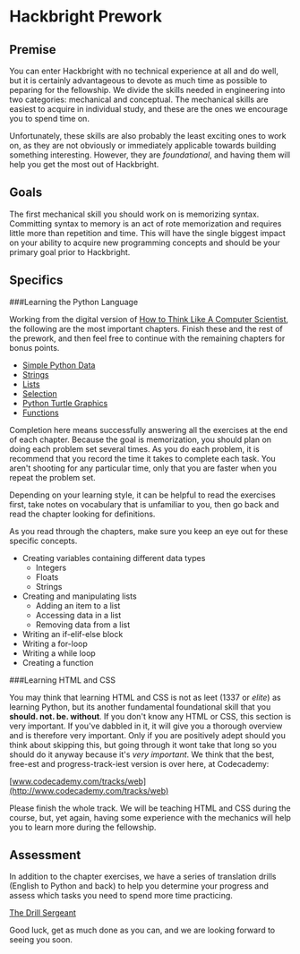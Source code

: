 Hackbright Prework
==================

Premise
-------
You can enter Hackbright with no technical experience at all and do well, but it is certainly advantageous to devote as much time as possible to peparing for the fellowship. We divide the skills needed in engineering into two categories: mechanical and conceptual. The mechanical skills are easiest to acquire in individual study, and these are the ones we encourage you to spend time on.

Unfortunately, these skills are also probably the least exciting ones to work on, as they are not obviously or immediately applicable towards building something interesting. However, they are *foundational*, and having them will help you get the most out of Hackbright.

Goals
-----
The first mechanical skill you should work on is memorizing syntax. Committing syntax to memory is an act of rote memorization and requires little more than repetition and time. This will have the single biggest impact on your ability to acquire new programming concepts and should be your primary goal prior to Hackbright.

Specifics
---------

###Learning the Python Language

Working from the digital version of [How to Think Like A Computer Scientist](http://interactivepython.org/runestone/static/thinkcspy/toc.html), the following are the most important chapters. Finish these and the rest of the prework, and then feel free to continue with the remaining chapters for bonus points.

* [Simple Python Data](http://interactivepython.org/runestone/static/thinkcspy/toc.html#simple-python-data)
* [Strings](http://interactivepython.org/runestone/static/thinkcspy/toc.html#strings)
* [Lists](http://interactivepython.org/runestone/static/thinkcspy/toc.html#lists)
* [Selection](http://interactivepython.org/runestone/static/thinkcspy/toc.html#selection)
* [Python Turtle Graphics](http://interactivepython.org/runestone/static/thinkcspy/toc.html#python-turtle-graphics)
* [Functions](http://interactivepython.org/runestone/static/thinkcspy/toc.html#functions)

Completion here means successfully answering all the exercises at the end of each chapter. Because the goal is memorization, you should plan on doing each problem set several times. As you do each problem, it is recommend that you record the time it takes to complete each task. You aren't shooting for any particular time, only that you are faster when you repeat the problem set.

Depending on your learning style, it can be helpful to read the exercises first, take notes on vocabulary that is unfamiliar to you, then go back and read the chapter looking for definitions.

As you read through the chapters, make sure you keep an eye out for these specific concepts.

* Creating variables containing different data types
    * Integers
    * Floats
    * Strings
* Creating and manipulating lists
    * Adding an item to a list
    * Accessing data in a list
    * Removing data from a list
* Writing an if-elif-else block
* Writing a for-loop
* Writing a while loop
* Creating a function

###Learning HTML and CSS

You may think that learning HTML and CSS is not as leet (1337 or *elite*) as learning Python, but its another fundamental foundational skill that you **should. not. be. without**. If you don't know any HTML or CSS, this section is very important. If you've dabbled in it, it will give you a thorough overview and is therefore very important. Only if you are positively adept should you think about skipping this, but going through it wont take that long so you should do it anyway because it's *very important*. We think that the best, free-est and progress-track-iest version is over here, at Codecademy:

[www.codecademy.com/tracks/web](http://www.codecademy.com/tracks/web)

Please finish the whole track. We will be teaching HTML and CSS during the course, but, yet again, having some experience with the mechanics will help you to learn more during the fellowship.


Assessment
----------
In addition to the chapter exercises, we have a series of translation drills (English to Python and back) to help you determine your progress and assess which tasks you need to spend more time practicing.

[The Drill Sergeant](http://drills.hackbrightacademy.com/)

Good luck, get as much done as you can, and we are looking forward to seeing you soon.
